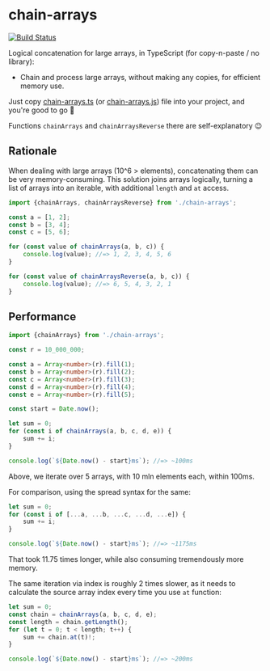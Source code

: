 # chain-arrays

[![Build Status](https://github.com/vitaly-t/chain-arrays/actions/workflows/ci.yml/badge.svg)](https://github.com/vitaly-t/chain-arrays/actions/workflows/ci.yml)

Logical concatenation for large arrays, in TypeScript (for copy-n-paste / no library):

 - Chain and process large arrays, without making any copies, for efficient memory use.

Just copy [chain-arrays.ts](./src/chain-arrays.ts) (or [chain-arrays.js](./src/chain-arrays.js)) file into your project, and you're good to go 🚀

Functions `chainArrays` and `chainArraysReverse` there are self-explanatory 😉

## Rationale

When dealing with large arrays (10^6 > elements), concatenating them can be very memory-consuming.
This solution joins arrays logically, turning a list of arrays into an iterable, with additional `length` and `at` access.

```ts
import {chainArrays, chainArraysReverse} from './chain-arrays';

const a = [1, 2];
const b = [3, 4];
const c = [5, 6];

for (const value of chainArrays(a, b, c)) {
    console.log(value); //=> 1, 2, 3, 4, 5, 6
}

for (const value of chainArraysReverse(a, b, c)) {
    console.log(value); //=> 6, 5, 4, 3, 2, 1
}
```

## Performance

```ts
import {chainArrays} from './chain-arrays';

const r = 10_000_000;

const a = Array<number>(r).fill(1);
const b = Array<number>(r).fill(2);
const c = Array<number>(r).fill(3);
const d = Array<number>(r).fill(4);
const e = Array<number>(r).fill(5);

const start = Date.now();

let sum = 0;
for (const i of chainArrays(a, b, c, d, e)) {
    sum += i;
}

console.log(`${Date.now() - start}ms`); //=> ~100ms
```

Above, we iterate over 5 arrays, with 10 mln elements each, within 100ms.

For comparison, using the spread syntax for the same:

```ts
let sum = 0;
for (const i of [...a, ...b, ...c, ...d, ...e]) {
    sum += i;
}

console.log(`${Date.now() - start}ms`); //=> ~1175ms
```

That took 11.75 times longer, while also consuming tremendously more memory.

The same iteration via index is roughly 2 times slower, as it needs to calculate the source array index every time you use `at` function:

```ts
let sum = 0;
const chain = chainArrays(a, b, c, d, e);
const length = chain.getLength();
for (let t = 0; t < length; t++) {
    sum += chain.at(t)!;
}

console.log(`${Date.now() - start}ms`); //=> ~200ms
```
